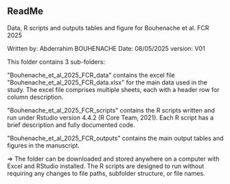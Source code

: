## ReadMe

Data, R scripts and outputs tables and figure for Bouhenache et al. FCR 2025

Written by: Abderrahim BOUHENACHE
Date: 08/05/2025
version: V01

This folder contains 3 sub-folders:

"Bouhenache_et_al_2025_FCR_data" contains the excel file "Bouhenache_et_al_2025_FCR_data.xlsx" for the main data used in the study. 
   The excel file comprises multiple sheets, each with a header row for column description. 

"Bouhenache_et_al_2025_FCR_scripts" contains the R scripts written and run under Rstudio version 4.4.2 (R Core Team, 2021). Each R script
    has a brief description and fully documented code.

"Bouhenache_et_al_2025_FCR_outputs" contains the main output tables and figures in the manuscript.

  => The folder can be downloaded and stored anywhere on a computer with Excel and RStudio installed. The R scripts are designed to run without 
     requiring any changes to file paths, subfolder structure, or file names.
